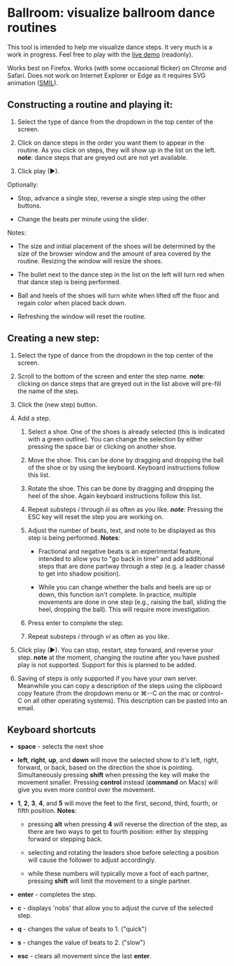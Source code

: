 Ballroom: visualize ballroom dance routines
===

This tool is intended to help me visualize dance steps.  It very much is a work
in progress.  Feel free to play with the
[live demo](http://rubys.github.io/ballroom/) (readonly).

Works best on Firefox.  Works (with some occasional flicker) on Chrome and
Safari.  Does not work on Internet Explorer or Edge as it requires SVG animation
([SMIL](https://msdn.microsoft.com/en-us/library/gg193979%28v=vs.85%29.aspx)).

Constructing a routine and playing it:
---

1. Select the type of dance from the dropdown in the top center of the screen.

2. Click on dance steps in the order you want them to appear in the routine.
   As you click on steps, they will show up in the list on the left.
   **note**: dance steps that are greyed out are not yet available.

3. Click play (▶).

Optionally:

* Stop, advance a single step, reverse a single step using the other buttons.

* Change the beats per minute using the slider.

Notes:

* The size and initial placement of the shoes will be determined by the size of
  the browser window and the amount of area covered by the routine.  Resizing
  the window will resize the shoes.

* The bullet next to the dance step in the list on the left will turn red
  when that dance step is being performed.

* Ball and heels of the shoes will turn white when lifted off the floor and
  regain color when placed back down. 

* Refreshing the window will reset the routine.

Creating a new step:
---

1. Select the type of dance from the dropdown in the top center of the screen.

2. Scroll to the bottom of the screen and enter the step name.
   **note**: clicking on dance steps that are greyed out in the list above
   will pre-fill the name of the step.

3. Click the (new step) button.

4. Add a step.

    1. Select a shoe.  One of the shoes is already selected (this is indicated
       with a green outline).  You can change the selection by either pressing
       the space bar or clicking on another shoe.

    2. Move the shoe.  This can be done by dragging and dropping the ball of
       the shoe or by using the keyboard.  Keyboard instructions follow this
       list.

    3. Rotate the shoe.  This can be done by dragging and dropping the heel
       of the shoe.  Again keyboard instructions follow this list.

    4.  Repeat substeps *i* through *iii* as often as you like.  ***note***: Pressing the 
        ESC key will reset the step you are working on.

    5.  Adjust the number of beats, text, and note to be displayed as this
        step is being performed.  **Notes**:

        * Fractional and negative beats is an experimental feature, intended
          to allow you to "go back in time" and add additional steps that are
          done partway through a step (e.g. a leader chassé to get into
          shadow position).
          
        * While you can change whether the balls and heels are up or down,
          this function isn't complete.  In practice, multiple movements are
          done in one step (e.g., raising the ball, sliding the heel, dropping
          the ball).  This will require more investigation.

    6.  Press enter to complete the step.

    7.  Repeat substeps *i* through *vi* as often as you like.

5. Click play (▶).  You can stop, restart, step forward, and reverse your
   step.  **note** at the moment, changing the routine after you have pushed
   play is not supported.  Support for this is planned to be added.

6. Saving of steps is only supported if you have your own server.  Meanwhile
   you can copy a description of the steps using the clipboard copy feature
   (from the dropdown menu or ⌘--C on the mac or control-C on all other
   operating systems).  This description can be pasted into an email.

Keyboard shortcuts
---

* **space** - selects the next shoe

* **left**, **right**, **up**, and **down** will move the selected show to
  *it's* left, right, forward, or back, based on the direction the shoe
  is pointing.  Simultaneously pressing **shift** when pressing the key will
  make the movement smaller.  Pressing **control** instead (**command** on Macs)
  will give you even more control over the movement.

* **1**, **2**, **3**, **4**, and **5** will move the feet to the first,
  second, third, fourth, or fifth position.  **Notes**:

   * pressing **alt** when pressing **4** will reverse the direction of the
     step, as there are two ways to get to fourth position: either by stepping
     forward or stepping back.

   * selecting and rotating the leaders shoe before selecting a position will
     cause the follower to adjust accordingly.

   * while these numbers will typically move a foot of each partner, pressing
     **shift** will limit the movement to a single partner.

* **enter** - completes the step.

* **c** - displays 'nobs' that allow you to adjust the curve of the selected
  step.

* **q** - changes the value of beats to 1.  ("quick")

* **s** - changes the value of beats to 2.  ("slow")

* **esc** - clears all movement since the last **enter**.



